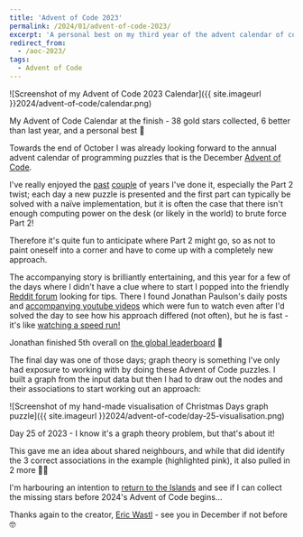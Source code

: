 ```yaml
---
title: 'Advent of Code 2023'
permalink: /2024/01/advent-of-code-2023/
excerpt: 'A personal best on my third year of the advent calendar of coding puzzles'
redirect_from:
  - /aoc-2023/
tags:
  - Advent of Code
---
```


![Screenshot of my Advent of Code 2023 Calendar]({{ site.imageurl }}2024/advent-of-code/calendar.png)
<figcaption>My Advent of Code Calendar at the finish - 38 gold stars collected, 6 better than last year, and a personal best 🏅</figcaption>

Towards the end of October I was already looking forward to the annual advent calendar of programming puzzles that is the December [Advent of Code](https://adventofcode.com).

I've really enjoyed the [past](/aoc-2022/) [couple](/aoc-2021/) of years I've done it, especially the Part 2 twist; each day a new puzzle is presented and the first part can typically be solved with a naïve implementation, but it is often the case that there isn't enough computing power on the desk (or likely in the world) to brute force Part 2!

Therefore it's quite fun to anticipate where Part 2 might go, so as not to paint oneself into a corner and have to come up with a completely new approach.

The accompanying story is brilliantly entertaining, and this year for a few of the days where I didn't have a clue where to start I popped into the friendly [Reddit forum](https://www.reddit.com/r/adventofcode/) looking for tips. There I found Jonathan Paulson's daily posts and [accompanying youtube videos](https://www.youtube.com/@jonathanpaulson5053/videos) which were fun to watch even after I'd solved the day to see how his approach differed (not often), but he is fast - it's like [watching a speed run!](https://en.wikipedia.org/wiki/Speedrunning)

Jonathan finished 5th overall on [the global leaderboard](https://adventofcode.com/2023/leaderboard) 🤩

The final day was one of those days; graph theory is something I've only had exposure to working with by doing these Advent of Code puzzles. I built a graph from the input data but then I had to draw out the nodes and their associations to start working out an approach:

![Screenshot of my hand-made visualisation of Christmas Days graph puzzle]({{ site.imageurl }}2024/advent-of-code/day-25-visualisation.png)
<figcaption>Day 25 of 2023 - I know it's a graph theory problem, but that's about it!</figcaption>

This gave me an idea about shared neighbours, and while that did identify the 3 correct associations in the example (highlighted pink), it also pulled in 2 more 🤷‍♂️

I'm harbouring an intention to [return to the Islands](https://adventofcode.com/2023/day/1) and see if I can collect the missing stars before 2024's Advent of Code begins...

Thanks again to the creator, [Eric Wastl](http://was.tl/) - see you in December if not before 🤓
